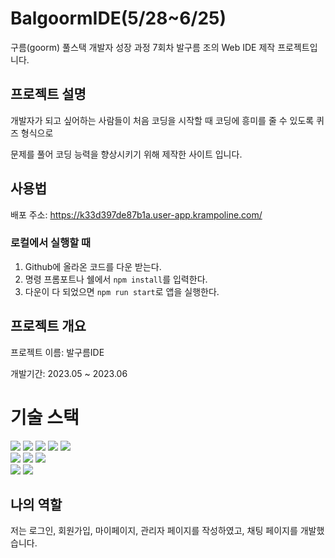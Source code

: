 # BalgoormIDE(5/28~6/25)
구름(goorm) 풀스택 개발자 성장 과정 7회차 발구름 조의 Web IDE 제작 프로젝트입니다.


## 프로젝트 설명
개발자가 되고 싶어하는 사람들이 처음 코딩을 시작할 때 코딩에 흥미를 줄 수 있도록 퀴즈 형식으로


문제를 풀어 코딩 능력을 향상시키기 위해 제작한 사이트 입니다.


## 사용법
배포 주소: https://k33d397de87b1a.user-app.krampoline.com/


### 로컬에서 실행할 때
1. Github에 올라온 코드를 다운 받는다.
2. 명령 프롬포트나 쉘에서 `npm install`를 입력한다.
3. 다운이 다 되었으면 `npm run start`로 앱을 실행한다.


## 프로젝트 개요

프로젝트 이름: 발구름IDE


개발기간: 2023.05 ~ 2023.06


<div><h1>기술 스택</h1></div>

<div> 
  
  <img src="https://img.shields.io/badge/html5-E34F26?style=for-the-badge&logo=html5&logoColor=white"> 
  <img src="https://img.shields.io/badge/css-1572B6?style=for-the-badge&logo=css3&logoColor=white"> 
  <img src="https://img.shields.io/badge/javascript-F7DF1E?style=for-the-badge&logo=javascript&logoColor=black"> 
  <img src="https://img.shields.io/badge/react-61DAFB?style=for-the-badge&logo=react&logoColor=black">
  <img src="https://img.shields.io/badge/bootstrap-7952B3?style=for-the-badge&logo=bootstrap&logoColor=white">
  <br>

  <img src="https://img.shields.io/badge/mariaDB-003545?style=for-the-badge&logo=mariaDB&logoColor=white"> 
  <img src="https://img.shields.io/badge/spring-6DB33F?style=for-the-badge&logo=spring&logoColor=white"> 
  <img src="https://img.shields.io/badge/amazonaws-232F3E?style=for-the-badge&logo=amazonaws&logoColor=white">
  <br>
 
  <img src="https://img.shields.io/badge/github-181717?style=for-the-badge&logo=github&logoColor=white">
  <img src="https://img.shields.io/badge/git-F05032?style=for-the-badge&logo=git&logoColor=white">
  <br>
</div>


## 나의 역할


저는 로그인, 회원가입, 마이페이지, 관리자 페이지를 작성하였고, 채팅 페이지를 개발했습니다.
